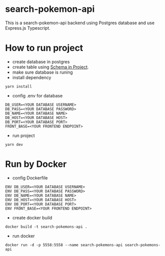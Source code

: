# search-pokemon-api
This is a search-pokemon-api backend using Postgres database and use Express.js Typescript.

# How to run project
- create database in postgres
- create table using [Schema in Project](https://github.com/harmonicmix/search-pokemon-api/blob/main/src/config/dbSchema.txt).
- make sure database is runing
- install dependency
```
yarn install 
```
- config .env for database
```
DB_USER=<YOUR DATABASE USERNAME>
DB_PASS=<YOUR DATABASE PASSWORD>
DB_NAME=<YOUR DATABASE NAME>
DB_HOST=<YOUR DATABASE HOST>
DB_PORT=<YOUR DATABASE PORT>
FRONT_BASE=<YOUR FRONTEND ENDPOINT>
```
- run project
```
yarn dev 
```

# Run by Docker
- config Dockerfile
```
ENV DB_USER=<YOUR DATABASE USERNAME>
ENV DB_PASS=<YOUR DATABASE PASSWORD>
ENV DB_NAME=<YOUR DATABASE NAME>
ENV DB_HOST=<YOUR DATABASE HOST>
ENV DB_PORT=<YOUR DATABASE PORT>
ENV FRONT_BASE=<YOUR FRONTEND ENDPOINT>
```
- create docker build
```
docker build -t search-pokemons-api .
```
- run docker
```
docker run -d -p 5558:5558 --name search-pokemons-api search-pokemons-api
```


